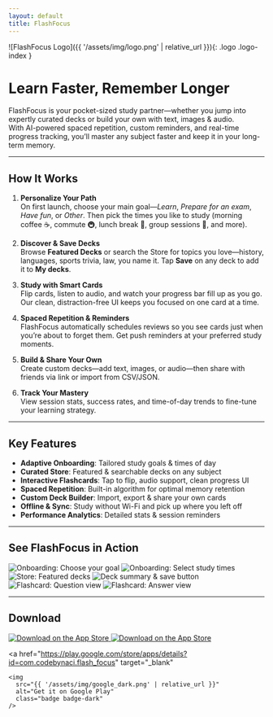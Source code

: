 ```yaml
---
layout: default
title: FlashFocus
---
```


![FlashFocus Logo]({{ '/assets/img/logo.png' | relative_url }}){: .logo .logo-index }

# Learn Faster, Remember Longer

FlashFocus is your pocket-sized study partner—whether you jump into expertly curated decks or build your own with text, images & audio.  
With AI-powered spaced repetition, custom reminders, and real-time progress tracking, you’ll master any subject faster and keep it in your long-term memory.

---

## How It Works

1. **Personalize Your Path**  
   On first launch, choose your main goal—_Learn_, _Prepare for an exam_, _Have fun_, or _Other_. Then pick the times you like to study (morning coffee ☕, commute 🚇, lunch break 🥪, group sessions 👥, and more).

2. **Discover & Save Decks**  
   Browse **Featured Decks** or search the Store for topics you love—history, languages, sports trivia, law, you name it. Tap **Save** on any deck to add it to **My decks**.

3. **Study with Smart Cards**  
   Flip cards, listen to audio, and watch your progress bar fill up as you go. Our clean, distraction-free UI keeps you focused on one card at a time.

4. **Spaced Repetition & Reminders**  
   FlashFocus automatically schedules reviews so you see cards just when you’re about to forget them. Get push reminders at your preferred study moments.

5. **Build & Share Your Own**  
   Create custom decks—add text, images, or audio—then share with friends via link or import from CSV/JSON.

6. **Track Your Mastery**  
   View session stats, success rates, and time-of-day trends to fine-tune your learning strategy.

---

## Key Features

- **Adaptive Onboarding**: Tailored study goals & times of day  
- **Curated Store**: Featured & searchable decks on any subject  
- **Interactive Flashcards**: Tap to flip, audio support, clean progress UI  
- **Spaced Repetition**: Built-in algorithm for optimal memory retention  
- **Custom Deck Builder**: Import, export & share your own cards  
- **Offline & Sync**: Study without Wi-Fi and pick up where you left off  
- **Performance Analytics**: Detailed stats & session reminders  

---

## See FlashFocus in Action

<div class="screenshot-gallery">
  <img
    src="{{ '/assets/img/screenshots/onboarding_goals.png' | relative_url }}"
    alt="Onboarding: Choose your goal" />
  <img
    src="{{ '/assets/img/screenshots/onboarding-times.png' | relative_url }}"
    alt="Onboarding: Select study times" />
  <img
    src="{{ '/assets/img/screenshots/store-featured.png' | relative_url }}"
    alt="Store: Featured decks" />
  <img
    src="{{ '/assets/img/screenshots/deck-summary.png' | relative_url }}"
    alt="Deck summary & save button" />
  <img
    src="{{ '/assets/img/screenshots/card-question.png' | relative_url }}"
    alt="Flashcard: Question view" />
  <img
    src="{{ '/assets/img/screenshots/card-answer.png' | relative_url }}"
    alt="Flashcard: Answer view" />
</div>

---

## Download

<p class="badges">
  <!-- Apple Store -->
  <a href="https://apps.apple.com/app/flashfocus" target="_blank">
    <img
      src="{{ '/assets/img/apple_light.svg' | relative_url }}"
      alt="Download on the App Store"
      class="badge badge-light"
    />
    <img
      src="{{ '/assets/img/apple_dark.svg' | relative_url }}"
      alt="Download on the App Store"
      class="badge badge-dark"
    />
  </a>

  <!-- Google Play -->
  <a
    href="https://play.google.com/store/apps/details?id=com.codebynaci.flash_focus"
    target="_blank"
  >
    <img
      src="{{ '/assets/img/google_dark.png' | relative_url }}"
      alt="Get it on Google Play"
      class="badge badge-dark"
    />
  </a>
</p>